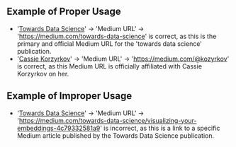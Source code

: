## Example of Proper Usage
* '[Towards Data Science](https://golden.com/wiki/Towards_Data_Science-4NWXRJZ)' → 'Medium URL' → 'https://medium.com/towards-data-science' is correct, as this is the primary and official Medium URL for the 'towards data science' publication.
* '[Cassie Korzyrkov](https://golden.com/wiki/Cassie_Korzyrkov-ZYAKBE8)' → 'Medium URL' → 'https://medium.com/@kozyrkov' is correct, as this Medium URL is officially affiliated with Cassie Korzyrkov on her. 

## Example of Improper Usage
* '[Towards Data Science](https://golden.com/wiki/Towards_Data_Science-4NWXRJZ)' → 'Medium URL' → 'https://medium.com/towards-data-science/visualizing-your-embeddings-4c79332581a9' is incorrect, as this is a link to a specific Medium article published by the Towards Data Science publication.
